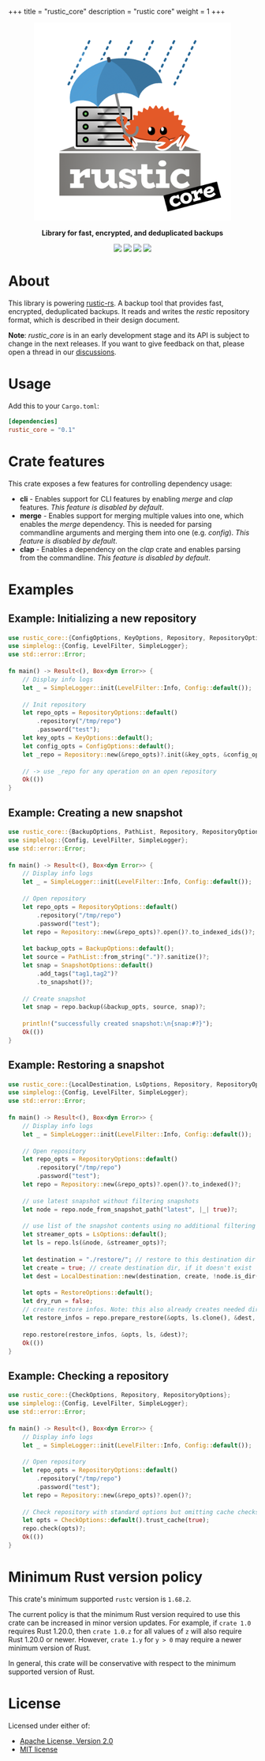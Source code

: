 +++
title = "rustic_core"
description = "rustic core"
weight = 1
+++

<p align="center">
<img src="https://raw.githubusercontent.com/rustic-rs/assets/main/logos/readme_header_core.png" height="400" />
</p>
<p align="center"><b>Library for fast, encrypted, and deduplicated backups</b></p>
<p align="center">
<a href="https://crates.io/crates/rustic_core"><img src="https://img.shields.io/crates/v/rustic_core.svg" /></a>
<a href="https://docs.rs/rustic_core/"><img src="https://img.shields.io/docsrs/rustic_core?style=flat&amp;labelColor=1c1d42&amp;color=4f396a&amp;logo=Rust&amp;logoColor=white" /></a>
<a href="https://github.com/rustic-rs/rustic_core/blob/main/"><img src="https://img.shields.io/badge/license-Apache2.0/MIT-blue.svg" /></a>
<a href="https://crates.io/crates/rustic_core"><img src="https://img.shields.io/crates/d/rustic_core.svg" /></a>
<p>

# About

This library is powering [rustic-rs](https://crates.io/crates/rustic-rs). A
backup tool that provides fast, encrypted, deduplicated backups. It reads and
writes the *restic* repository format, which is described in their design
document.

**Note**: *rustic_core* is in an early development stage and its API is subject
to change in the next releases. If you want to give feedback on that, please
open a thread in our
[discussions](https://github.com/rustic-rs/rustic/discussions).

# Usage

Add this to your `Cargo.toml`:

```toml
[dependencies]
rustic_core = "0.1"
```

# Crate features

This crate exposes a few features for controlling dependency usage:

- **cli** - Enables support for CLI features by enabling *merge* and *clap*
  features. *This feature is disabled by default*.
- **merge** - Enables support for merging multiple values into one, which
  enables the *merge* dependency. This is needed for parsing commandline
  arguments and merging them into one (e.g. *config*). *This feature is disabled
  by default*.
- **clap** - Enables a dependency on the *clap* crate and enables parsing from
  the commandline. *This feature is disabled by default*.

# Examples

## Example: Initializing a new repository

```rust
use rustic_core::{ConfigOptions, KeyOptions, Repository, RepositoryOptions};
use simplelog::{Config, LevelFilter, SimpleLogger};
use std::error::Error;

fn main() -> Result<(), Box<dyn Error>> {
    // Display info logs
    let _ = SimpleLogger::init(LevelFilter::Info, Config::default());

    // Init repository
    let repo_opts = RepositoryOptions::default()
        .repository("/tmp/repo")
        .password("test");
    let key_opts = KeyOptions::default();
    let config_opts = ConfigOptions::default();
    let _repo = Repository::new(&repo_opts)?.init(&key_opts, &config_opts)?;

    // -> use _repo for any operation on an open repository
    Ok(())
}
```

## Example: Creating a new snapshot

```rust
use rustic_core::{BackupOptions, PathList, Repository, RepositoryOptions, SnapshotOptions};
use simplelog::{Config, LevelFilter, SimpleLogger};
use std::error::Error;

fn main() -> Result<(), Box<dyn Error>> {
    // Display info logs
    let _ = SimpleLogger::init(LevelFilter::Info, Config::default());

    // Open repository
    let repo_opts = RepositoryOptions::default()
        .repository("/tmp/repo")
        .password("test");
    let repo = Repository::new(&repo_opts)?.open()?.to_indexed_ids()?;

    let backup_opts = BackupOptions::default();
    let source = PathList::from_string(".")?.sanitize()?;
    let snap = SnapshotOptions::default()
        .add_tags("tag1,tag2")?
        .to_snapshot()?;

    // Create snapshot
    let snap = repo.backup(&backup_opts, source, snap)?;

    println!("successfully created snapshot:\n{snap:#?}");
    Ok(())
}
```

## Example: Restoring a snapshot

```rust
use rustic_core::{LocalDestination, LsOptions, Repository, RepositoryOptions, RestoreOptions};
use simplelog::{Config, LevelFilter, SimpleLogger};
use std::error::Error;

fn main() -> Result<(), Box<dyn Error>> {
    // Display info logs
    let _ = SimpleLogger::init(LevelFilter::Info, Config::default());

    // Open repository
    let repo_opts = RepositoryOptions::default()
        .repository("/tmp/repo")
        .password("test");
    let repo = Repository::new(&repo_opts)?.open()?.to_indexed()?;

    // use latest snapshot without filtering snapshots
    let node = repo.node_from_snapshot_path("latest", |_| true)?;

    // use list of the snapshot contents using no additional filtering
    let streamer_opts = LsOptions::default();
    let ls = repo.ls(&node, &streamer_opts)?;

    let destination = "./restore/"; // restore to this destination dir
    let create = true; // create destination dir, if it doesn't exist
    let dest = LocalDestination::new(destination, create, !node.is_dir())?;

    let opts = RestoreOptions::default();
    let dry_run = false;
    // create restore infos. Note: this also already creates needed dirs in the destination
    let restore_infos = repo.prepare_restore(&opts, ls.clone(), &dest, dry_run)?;

    repo.restore(restore_infos, &opts, ls, &dest)?;
    Ok(())
}
```

## Example: Checking a repository

```rust
use rustic_core::{CheckOptions, Repository, RepositoryOptions};
use simplelog::{Config, LevelFilter, SimpleLogger};
use std::error::Error;

fn main() -> Result<(), Box<dyn Error>> {
    // Display info logs
    let _ = SimpleLogger::init(LevelFilter::Info, Config::default());

    // Open repository
    let repo_opts = RepositoryOptions::default()
        .repository("/tmp/repo")
        .password("test");
    let repo = Repository::new(&repo_opts)?.open()?;

    // Check repository with standard options but omitting cache checks
    let opts = CheckOptions::default().trust_cache(true);
    repo.check(opts)?;
    Ok(())
}
```

# Minimum Rust version policy

This crate's minimum supported `rustc` version is `1.68.2`.

The current policy is that the minimum Rust version required to use this crate
can be increased in minor version updates. For example, if `crate 1.0` requires
Rust 1.20.0, then `crate 1.0.z` for all values of `z` will also require Rust
1.20.0 or newer. However, `crate 1.y` for `y > 0` may require a newer minimum
version of Rust.

In general, this crate will be conservative with respect to the minimum
supported version of Rust.

# License

Licensed under either of:

- [Apache License, Version 2.0](https://raw.githubusercontent.com/rustic-rs/rustic_scheduler/main/LICENSE-APACHE)
- [MIT license](https://raw.githubusercontent.com/rustic-rs/rustic_scheduler/main/LICENSE-MIT)
